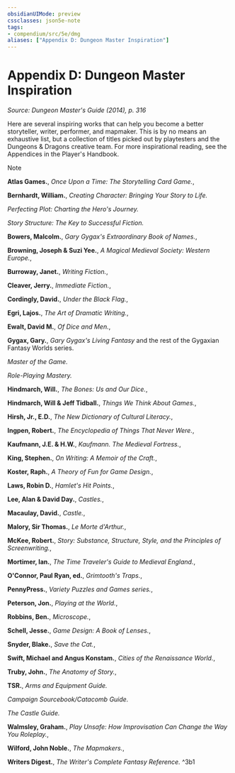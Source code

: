 ```yaml
---
obsidianUIMode: preview
cssclasses: json5e-note
tags:
- compendium/src/5e/dmg
aliases: ["Appendix D: Dungeon Master Inspiration"]
---
```

# Appendix D: Dungeon Master Inspiration
*Source: Dungeon Master's Guide (2014), p. 316* 

Here are several inspiring works that can help you become a better storyteller, writer, performer, and mapmaker. This is by no means an exhaustive list, but a collection of titles picked out by playtesters and the Dungeons & Dragons creative team. For more inspirational reading, see the Appendices in the Player's Handbook.

> [!note] 
> 
> **Atlas Games.**, *Once Upon a Time: The Storytelling Card Game.*,
> 
> **Bernhardt, William.**, *Creating Character: Bringing Your Story to Life.*
> 
> *Perfecting Plot: Charting the Hero's Journey.*
> 
> *Story Structure: The Key to Successful Fiction.*
> 
> **Bowers, Malcolm.**, *Gary Gygax's Extraordinary Book of Names.*,
> 
> **Browning, Joseph & Suzi Yee.**, *A Magical Medieval Society: Western Europe.*,
> 
> **Burroway, Janet.**, *Writing Fiction.*,
> 
> **Cleaver, Jerry.**, *Immediate Fiction.*,
> 
> **Cordingly, David.**, *Under the Black Flag.*,
> 
> **Egri, Lajos.**, *The Art of Dramatic Writing.*,
> 
> **Ewalt, David M.**, *Of Dice and Men.*,
> 
> **Gygax, Gary.**, *Gary Gygax's Living Fantasy* and the rest of the Gygaxian Fantasy Worlds series.
> 
> *Master of the Game.*
> 
> *Role-Playing Mastery.*
> 
> **Hindmarch, Will.**, *The Bones: Us and Our Dice.*,
> 
> **Hindmarch, Will & Jeff Tidball.**, *Things We Think About Games.*,
> 
> **Hirsh, Jr., E.D.**, *The New Dictionary of Cultural Literacy.*,
> 
> **Ingpen, Robert.**, *The Encyclopedia of Things That Never Were.*,
> 
> **Kaufmann, J.E. & H.W.**, *Kaufmann. The Medieval Fortress.*,
> 
> **King, Stephen.**, *On Writing: A Memoir of the Craft.*,
> 
> **Koster, Raph.**, *A Theory of Fun for Game Design.*,
> 
> **Laws, Robin D.**, *Hamlet's Hit Points.*,
> 
> **Lee, Alan & David Day.**, *Castles.*,
> 
> **Macaulay, David.**, *Castle.*,
> 
> **Malory, Sir Thomas.**, *Le Morte d'Arthur.*,
> 
> **McKee, Robert.**, *Story: Substance, Structure, Style, and the Principles of Screenwriting.*,
> 
> **Mortimer, Ian.**, *The Time Traveler's Guide to Medieval England.*,
> 
> **O'Connor, Paul Ryan, ed.**, *Grimtooth's Traps.*,
> 
> **PennyPress.**, *Variety Puzzles and Games series.*,
> 
> **Peterson, Jon.**, *Playing at the World.*,
> 
> **Robbins, Ben.**, *Microscope.*,
> 
> **Schell, Jesse.**, *Game Design: A Book of Lenses.*,
> 
> **Snyder, Blake.**, *Save the Cat.*,
> 
> **Swift, Michael and Angus Konstam.**, *Cities of the Renaissance World.*,
> 
> **Truby, John.**, *The Anatomy of Story.*,
> 
> **TSR.**, *Arms and Equipment Guide.*
> 
> *Campaign Sourcebook/Catacomb Guide.*
> 
> *The Castle Guide.*
> 
> **Walmsley, Graham.**, *Play Unsafe: How Improvisation Can Change the Way You Roleplay.*,
> 
> **Wilford, John Noble.**, *The Mapmakers.*,
> 
> **Writers Digest.**, *The Writer's Complete Fantasy Reference.*
^3b1